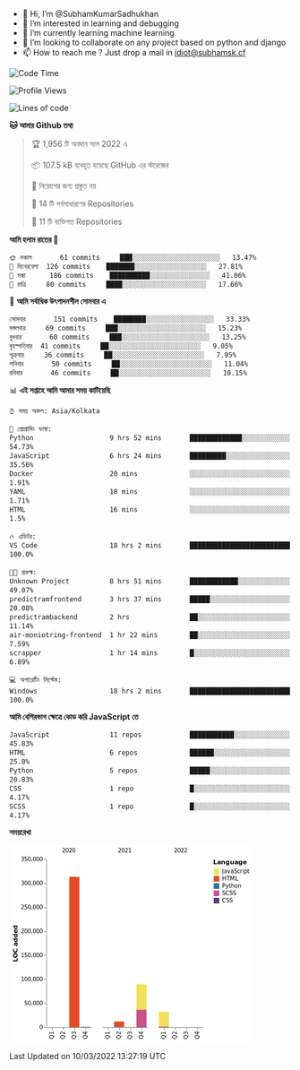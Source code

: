 - 👋 Hi, I’m @SubhamKumarSadhukhan
- 👀 I’m interested in learning and debugging
- 🌱 I’m currently learning machine learning
- 💞️ I’m looking to collaborate on any project based on python and django
- 📫 How to reach me ?
      Just drop a mail in idiot@subhamsk.cf

<!---
SubhamKumarSadhukhan/SubhamKumarSadhukhan is a ✨ special ✨ repository because its `README.md` (this file) appears on your GitHub profile.
You can click the Preview link to take a look at your changes.
--->


<!--START_SECTION:waka-->
![Code Time](http://img.shields.io/badge/Code%20Time-241%20hrs%209%20mins-blue)

![Profile Views](http://img.shields.io/badge/%E0%A6%AA%E0%A7%8D%E0%A6%B0%E0%A7%8B%E0%A6%AB%E0%A6%BE%E0%A6%87%E0%A6%B2%20%E0%A6%A6%E0%A6%B0%E0%A7%8D%E0%A6%B6%E0%A6%A8-0-blue)

![Lines of code](https://img.shields.io/badge/%E0%A6%B9%E0%A7%8D%E0%A6%AF%E0%A6%BE%E0%A6%B2%E0%A7%8B%20%E0%A6%93%E0%A6%AF%E0%A6%BC%E0%A6%BE%E0%A6%B0%E0%A7%8D%E0%A6%B2%E0%A7%8D%E0%A6%A1%20%E0%A6%A5%E0%A7%87%E0%A6%95%E0%A7%87%20%E0%A6%86%E0%A6%AE%E0%A6%BF%20%E0%A6%B2%E0%A6%BF%E0%A6%96%E0%A7%87%E0%A6%9B%E0%A6%BF-448%20Thousand%20%E0%A6%95%E0%A7%8B%E0%A6%A1%E0%A7%87%E0%A6%B0%20%E0%A6%B2%E0%A6%BE%E0%A6%87%E0%A6%A8-blue)

**🐱 আমার Github তথ্য** 

> 🏆 1,956 টি অবদান সাল 2022 এ
 > 
> 📦 107.5 kB ব্যবহৃত হয়েছে GitHub এর স্টরেজের 
 > 
> 🚫 নিয়োগের জন্য প্রস্তুত নয়
 > 
> 📜 14 টি সর্বসাধারণের Repositories 
 > 
> 🔑 11 টি ব্যক্তিগত Repositories  
 > 
**আমি হলাম রাতের 🦉** 

```text
🌞 সকাল       61 commits     ███░░░░░░░░░░░░░░░░░░░░░░   13.47% 
🌆 দিনেরবেলা  126 commits    ███████░░░░░░░░░░░░░░░░░░   27.81% 
🌃 সন্ধা      186 commits    ██████████░░░░░░░░░░░░░░░   41.06% 
🌙 রাত্রি     80 commits     ████░░░░░░░░░░░░░░░░░░░░░   17.66%

```
📅 **আমি সর্বাধিক উৎপাদনশীল সোমবার এ** 

```text
সোমবার       151 commits    ████████░░░░░░░░░░░░░░░░░   33.33% 
মঙ্গলবার     69 commits     ███░░░░░░░░░░░░░░░░░░░░░░   15.23% 
বুধবার       60 commits     ███░░░░░░░░░░░░░░░░░░░░░░   13.25% 
বৃহস্পতিবার  41 commits     ██░░░░░░░░░░░░░░░░░░░░░░░   9.05% 
শুক্রবার     36 commits     ██░░░░░░░░░░░░░░░░░░░░░░░   7.95% 
শনিবার       50 commits     ██░░░░░░░░░░░░░░░░░░░░░░░   11.04% 
রবিবার       46 commits     ██░░░░░░░░░░░░░░░░░░░░░░░   10.15%

```


📊 **এই সপ্তাহে আমি আমার সময় কাটিয়েছি** 

```text
⌚︎ সময় অঞ্চল: Asia/Kolkata

💬 প্রোগ্রামিং ভাষা: 
Python                   9 hrs 52 mins       █████████████░░░░░░░░░░░░   54.73% 
JavaScript               6 hrs 24 mins       █████████░░░░░░░░░░░░░░░░   35.56% 
Docker                   20 mins             ░░░░░░░░░░░░░░░░░░░░░░░░░   1.91% 
YAML                     18 mins             ░░░░░░░░░░░░░░░░░░░░░░░░░   1.71% 
HTML                     16 mins             ░░░░░░░░░░░░░░░░░░░░░░░░░   1.5%

🔥 এডিটর: 
VS Code                  18 hrs 2 mins       █████████████████████████   100.0%

🐱‍💻 প্রকল্ম: 
Unknown Project          8 hrs 51 mins       ████████████░░░░░░░░░░░░░   49.07% 
predictramfrontend       3 hrs 37 mins       █████░░░░░░░░░░░░░░░░░░░░   20.08% 
predictrambackend        2 hrs               ██░░░░░░░░░░░░░░░░░░░░░░░   11.14% 
air-moniotring-frontend  1 hr 22 mins        ██░░░░░░░░░░░░░░░░░░░░░░░   7.59% 
scrapper                 1 hr 14 mins        █░░░░░░░░░░░░░░░░░░░░░░░░   6.89%

💻 অপারেটিং সিস্টেম: 
Windows                  18 hrs 2 mins       █████████████████████████   100.0%

```

**আমি বেশিরভাগ ক্ষেত্রে কোড করি JavaScript তে** 

```text
JavaScript               11 repos            ███████████░░░░░░░░░░░░░░   45.83% 
HTML                     6 repos             ██████░░░░░░░░░░░░░░░░░░░   25.0% 
Python                   5 repos             █████░░░░░░░░░░░░░░░░░░░░   20.83% 
CSS                      1 repo              █░░░░░░░░░░░░░░░░░░░░░░░░   4.17% 
SCSS                     1 repo              █░░░░░░░░░░░░░░░░░░░░░░░░   4.17%

```


**সময়রেখা**

![Chart not found](https://raw.githubusercontent.com/SubhamKumarSadhukhan/SubhamKumarSadhukhan/main/charts/bar_graph.png) 


 Last Updated on 10/03/2022 13:27:19 UTC
<!--END_SECTION:waka-->
